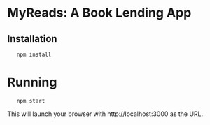 # MyReads: A Book Lending App

## Installation

```
   npm install
```

# Running

```
   npm start
```

This will launch your browser with http://localhost:3000 as the URL.